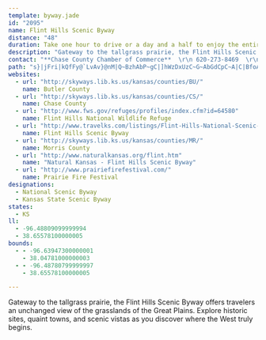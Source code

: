 ```yaml
---
template: byway.jade
id: "2095"
name: Flint Hills Scenic Byway
distance: "48"
duration: Take one hour to drive or a day and a half to enjoy the entire byway.
description: "Gateway to the tallgrass prairie, the Flint Hills Scenic Byway offers travelers an unchanged view of the grasslands of the Great Plains. Explore historic sites, quaint towns, and scenic vistas as you discover where the West truly begins."
contact: "**Chase County Chamber of Commerce**  \r\n 620-273-8469  \r\n\r\n**Morris County Convention and Visitor's Bureau**  \r\n 620-767-5882  \r\n\r\n"
path: "s}|jFri|kQfFy@`LvAv}@nM|Q~BzhAbP~gC|]hWzDxUzC~G~AbGdCpC~A|C|BfoApnAbExCvDlBnD~@dNnBzHhBnRtG~LrEdNbDbFp@zJp@bEJxECla@yAniAgDrFK`FDhKl@xG|@|F`AzGjB|G~BlF`CpFxCtEtCtDpC`ElD~A|AdBfBzqAnuAnMvLppAxjAhCxAnBx@pDdAbC`@xDXnMJ`IEngAPhDQbGy@nVmFl\\oGnF]zRMfE_@xH{BfLyF`IsCnPsDfC_@rEMfENlFx@|Bv@hB|@vD|BhB|AdObPxCrC|BrApDrAfCd@bBPldEd@~PHfH[jMeCxOmDrBw@r@[tB_BjH}JbA}Bd@uAvQcx@\\yBJqCGuKphCa@hs@LrSErRY|VE`sA?zpAJfDJhFl@bBd@bDlAhc@hXvg@pXjB~@lBf@vD`@|EO|B_@hDqArBsA`MmM|BoB|DeChEgBrBe@vKmBnl@eJ|EUlH`@bx@rRvEx@fFRtq@?bDJrALv`AbNlBb@hDfAhClA|EfD|yAvhAnPvMxRxKvUbM`A^~@BdGAnAAnlDSztAQlRKxPBxUTjMo@xCe@fBeAbFoErAeAfO_IlA[`h@}@`\\R`LGlIFvEPrAf@x@x@|KrOlDrE|AdB~NtMpKpNbBlEjHpUxE~OnBfIvHvVlBzElAlB`AfAdJxIbBrA~A~@pElBbBf@hD\\rC?|CYvVgFjBSfDC|AJ|Cl@nBv@rBfAdDfDhK`NrGxH|@r@bB`AfJdErBzAjOnQzJfO~LfPpJnLhAr@baChkArBjAx@jA^t@V|@JfAIhaBJ~AXfAd@z@v@t@n@^bANrBBfcFW"
websites: 
  - url: "http://skyways.lib.ks.us/kansas/counties/BU/"
    name: Butler County
  - url: "http://skyways.lib.ks.us/kansas/counties/CS/"
    name: Chase County
  - url: "http://www.fws.gov/refuges/profiles/index.cfm?id=64580"
    name: Flint Hills National Wildlife Refuge
  - url: "http://www.travelks.com/listings/Flint-Hills-National-Scenic-Byway/3422/"
    name: Flint Hills Scenic Byway
  - url: "http://skyways.lib.ks.us/kansas/counties/MR/"
    name: Morris County
  - url: "http://www.naturalkansas.org/flint.htm"
    name: "Natural Kansas - Flint Hills Scenic Byway"
  - url: "http://www.prairiefirefestival.com/"
    name: Prairie Fire Festival
designations: 
  - National Scenic Byway
  - Kansas State Scenic Byway
states: 
  - KS
ll: 
  - -96.48809099999994
  - 38.65578100000005
bounds: 
  - - -96.63947300000001
    - 38.04781000000003
  - - -96.48780799999997
    - 38.65578100000005

---
```


Gateway to the tallgrass prairie, the Flint Hills Scenic Byway offers travelers an unchanged view of the grasslands of the Great Plains. Explore historic sites, quaint towns, and scenic vistas as you discover where the West truly begins.
